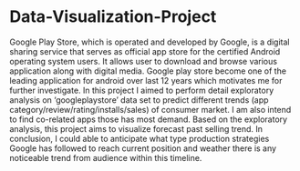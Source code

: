 # Data-Visualization-Project

Google Play Store, which is operated and developed by Google, is a digital sharing service that serves as official app 
store for the certified Android operating system users. It allows user to download and browse various application 
along with digital media. Google play store become one of the leading application for android over last 12 years 
which motivates me for further investigate. In this project I aimed to perform detail exploratory analysis on 
‘googleplaystore’ data set to predict different trends (app category/review/rating/installs/sales) of consumer 
market. I am also intend to find co-related apps those has most demand. Based on the exploratory analysis, this 
project aims to visualize forecast past selling trend. In conclusion, I could able to anticipate what type production 
strategies Google has followed to reach current position and weather there is any noticeable trend from audience 
within this timeline.
